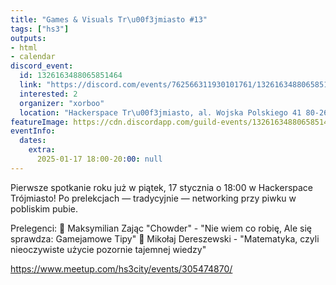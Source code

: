 ```yaml
---
title: "Games & Visuals Tr\u00f3jmiasto #13"
tags: ["hs3"]
outputs:
- html
- calendar
discord_event:
  id: 1326163488065851464
  link: "https://discord.com/events/762566311930101761/1326163488065851464"
  interested: 2
  organizer: "xorboo"
  location: "Hackerspace Tr\u00f3jmiasto, al. Wojska Polskiego 41 80-268 Gda\u0144sk"
featureImage: https://cdn.discordapp.com/guild-events/1326163488065851464/df82878f0fa04d50fd1b5e091c9aaa83.png?size=1024
eventInfo:
  dates:
    extra:
      2025-01-17 18:00-20:00: null
---
```

Pierwsze spotkanie roku już w piątek, 17 stycznia o 18:00 w Hackerspace Trójmiasto! Po prelekcjach — tradycyjnie — networking przy piwku w pobliskim pubie.

Prelegenci:
💬 Maksymilian Zając "Chowder" - "Nie wiem co robię, Ale się sprawdza: Gamejamowe Tipy"
💬 Mikołaj Dereszewski - "Matematyka, czyli nieoczywiste użycie pozornie tajemnej wiedzy"

https://www.meetup.com/hs3city/events/305474870/
